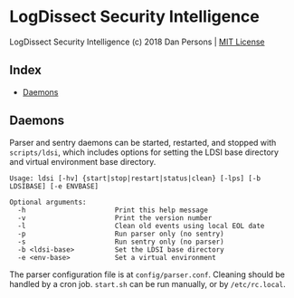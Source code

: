 # LogDissect Security Intelligence

LogDissect Security Intelligence (c) 2018 Dan Persons | [MIT License](../LICENSE)

## Index

- [Daemons](#daemons)

## Daemons
Parser and sentry daemons can be started, restarted, and stopped with `scripts/ldsi`, which includes options for setting the LDSI base directory and virtual environment base directory.
```
Usage: ldsi [-hv] {start|stop|restart|status|clean} [-lps] [-b LDSIBASE] [-e ENVBASE]

Optional arguments:
  -h                      Print this help message
  -v                      Print the version number
  -l                      Clean old events using local EOL date
  -p                      Run parser only (no sentry)
  -s                      Run sentry only (no parser)
  -b <ldsi-base>          Set the LDSI base directory
  -e <env-base>           Set a virtual environment
```

The parser configuration file is at `config/parser.conf`. Cleaning should be handled by a cron job. `start.sh` can be run manually, or by `/etc/rc.local`.

